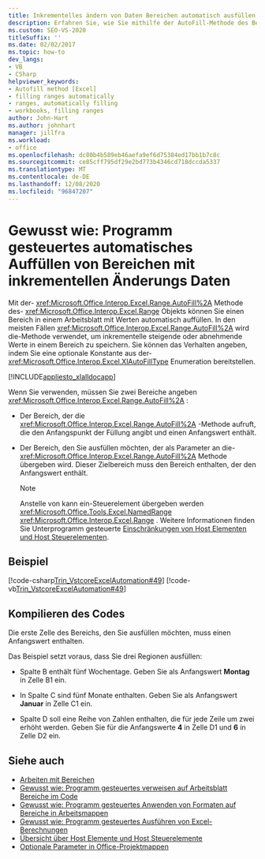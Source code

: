 ```yaml
---
title: Inkrementelles ändern von Daten Bereichen automatisch ausfüllen
description: Erfahren Sie, wie Sie mithilfe der AutoFill-Methode des Bereichs Objekts einen Bereich in einem Arbeitsblatt mit Werten auffüllen können.
ms.custom: SEO-VS-2020
titleSuffix: ''
ms.date: 02/02/2017
ms.topic: how-to
dev_langs:
- VB
- CSharp
helpviewer_keywords:
- Autofill method [Excel]
- filling ranges automatically
- ranges, automatically filling
- workbooks, filling ranges
author: John-Hart
ms.author: johnhart
manager: jillfra
ms.workload:
- office
ms.openlocfilehash: dc80b4b589eb46aefa9ef6d75384ed17bb1b7c8c
ms.sourcegitcommit: ce85cff795df29e2bd773b4346cd718dccda5337
ms.translationtype: MT
ms.contentlocale: de-DE
ms.lasthandoff: 12/08/2020
ms.locfileid: "96847207"
---
```

# <a name="how-to-programmatically-automatically-fill-ranges-with-incrementally-changing-data"></a>Gewusst wie: Programm gesteuertes automatisches Auffüllen von Bereichen mit inkrementellen Änderungs Daten
  Mit der- <xref:Microsoft.Office.Interop.Excel.Range.AutoFill%2A> Methode des- <xref:Microsoft.Office.Interop.Excel.Range> Objekts können Sie einen Bereich in einem Arbeitsblatt mit Werten automatisch auffüllen. In den meisten Fällen <xref:Microsoft.Office.Interop.Excel.Range.AutoFill%2A> wird die-Methode verwendet, um inkrementelle steigende oder abnehmende Werte in einem Bereich zu speichern. Sie können das Verhalten angeben, indem Sie eine optionale Konstante aus der- <xref:Microsoft.Office.Interop.Excel.XlAutoFillType> Enumeration bereitstellen.

 [!INCLUDE[appliesto_xlalldocapp](../vsto/includes/appliesto-xlalldocapp-md.md)]

 Wenn Sie verwenden, müssen Sie zwei Bereiche angeben <xref:Microsoft.Office.Interop.Excel.Range.AutoFill%2A> :

- Der Bereich, der die <xref:Microsoft.Office.Interop.Excel.Range.AutoFill%2A> -Methode aufruft, die den Anfangspunkt der Füllung angibt und einen Anfangswert enthält.

- Der Bereich, den Sie ausfüllen möchten, der als Parameter an die- <xref:Microsoft.Office.Interop.Excel.Range.AutoFill%2A> Methode übergeben wird. Dieser Zielbereich muss den Bereich enthalten, der den Anfangswert enthält.

    > [!NOTE]
    > Anstelle von kann ein-Steuerelement übergeben werden <xref:Microsoft.Office.Tools.Excel.NamedRange> <xref:Microsoft.Office.Interop.Excel.Range> . Weitere Informationen finden Sie Unterprogramm gesteuerte [Einschränkungen von Host Elementen und Host Steuerelementen](../vsto/programmatic-limitations-of-host-items-and-host-controls.md).

## <a name="example"></a>Beispiel
 [!code-csharp[Trin_VstcoreExcelAutomation#49](../vsto/codesnippet/CSharp/Trin_VstcoreExcelAutomationCS/Sheet1.cs#49)]
 [!code-vb[Trin_VstcoreExcelAutomation#49](../vsto/codesnippet/VisualBasic/Trin_VstcoreExcelAutomation/Sheet1.vb#49)]

## <a name="compile-the-code"></a>Kompilieren des Codes
 Die erste Zelle des Bereichs, den Sie ausfüllen möchten, muss einen Anfangswert enthalten.

 Das Beispiel setzt voraus, dass Sie drei Regionen ausfüllen:

- Spalte B enthält fünf Wochentage. Geben Sie als Anfangswert **Montag** in Zelle B1 ein.

- In Spalte C sind fünf Monate enthalten. Geben Sie als Anfangswert **Januar** in Zelle C1 ein.

- Spalte D soll eine Reihe von Zahlen enthalten, die für jede Zeile um zwei erhöht werden. Geben Sie für die Anfangswerte **4** in Zelle D1 und **6** in Zelle D2 ein.

## <a name="see-also"></a>Siehe auch
- [Arbeiten mit Bereichen](../vsto/working-with-ranges.md)
- [Gewusst wie: Programm gesteuertes verweisen auf Arbeitsblatt Bereiche im Code](../vsto/how-to-programmatically-refer-to-worksheet-ranges-in-code.md)
- [Gewusst wie: Programm gesteuertes Anwenden von Formaten auf Bereiche in Arbeitsmappen](../vsto/how-to-programmatically-apply-styles-to-ranges-in-workbooks.md)
- [Gewusst wie: Programm gesteuertes Ausführen von Excel-Berechnungen](../vsto/how-to-programmatically-run-excel-calculations-programmatically.md)
- [Übersicht über Host Elemente und Host Steuerelemente](../vsto/host-items-and-host-controls-overview.md)
- [Optionale Parameter in Office-Projektmappen](../vsto/optional-parameters-in-office-solutions.md)
